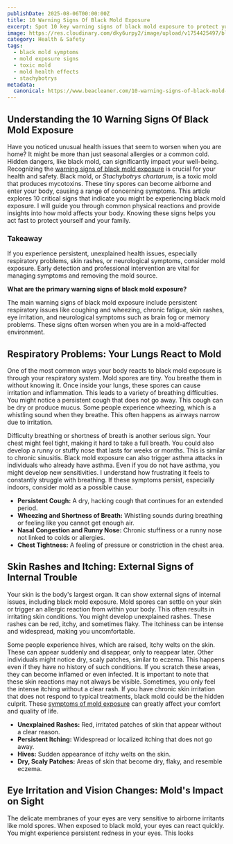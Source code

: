 ```yaml
---
publishDate: 2025-08-06T00:00:00Z
title: 10 Warning Signs Of Black Mold Exposure
excerpt: Spot 10 key warning signs of black mold exposure to protect your health. Learn common symptoms and when to seek professional help for mold-related illness.
image: https://res.cloudinary.com/dky6urpy2/image/upload/v1754425497/blog_image_1754425497_v4l9pq.webp
category: Health & Safety
tags:
  - black mold symptoms
  - mold exposure signs
  - toxic mold
  - mold health effects
  - stachybotrys
metadata:
  canonical: https://www.beacleaner.com/10-warning-signs-of-black-mold-exposure
---
```


## Understanding the 10 Warning Signs Of Black Mold Exposure

Have you noticed unusual health issues that seem to worsen when you are home? It might be more than just seasonal allergies or a common cold. Hidden dangers, like black mold, can significantly impact your well-being. Recognizing the [warning signs of black mold exposure](https://beacleaner.com/mold-warning-signs-how-to-tell-if-you-have-a-mold-problem) is crucial for your health and safety. Black mold, or *Stachybotrys chartarum*, is a toxic mold that produces mycotoxins. These tiny spores can become airborne and enter your body, causing a range of concerning symptoms. This article explores 10 critical signs that indicate you might be experiencing black mold exposure. I will guide you through common physical reactions and provide insights into how mold affects your body. Knowing these signs helps you act fast to protect yourself and your family.

### Takeaway

If you experience persistent, unexplained health issues, especially respiratory problems, skin rashes, or neurological symptoms, consider mold exposure. Early detection and professional intervention are vital for managing symptoms and removing the mold source.

**What are the primary warning signs of black mold exposure?**

The main warning signs of black mold exposure include persistent respiratory issues like coughing and wheezing, chronic fatigue, skin rashes, eye irritation, and neurological symptoms such as brain fog or memory problems. These signs often worsen when you are in a mold-affected environment.

## Respiratory Problems: Your Lungs React to Mold

One of the most common ways your body reacts to black mold exposure is through your respiratory system. Mold spores are tiny. You breathe them in without knowing it. Once inside your lungs, these spores can cause irritation and inflammation. This leads to a variety of breathing difficulties. You might notice a persistent cough that does not go away. This cough can be dry or produce mucus. Some people experience wheezing, which is a whistling sound when they breathe. This often happens as airways narrow due to irritation.

Difficulty breathing or shortness of breath is another serious sign. Your chest might feel tight, making it hard to take a full breath. You could also develop a runny or stuffy nose that lasts for weeks or months. This is similar to chronic sinusitis. Black mold exposure can also trigger asthma attacks in individuals who already have asthma. Even if you do not have asthma, you might develop new sensitivities. I understand how frustrating it feels to constantly struggle with breathing. If these symptoms persist, especially indoors, consider mold as a possible cause.

*   **Persistent Cough:** A dry, hacking cough that continues for an extended period.
*   **Wheezing and Shortness of Breath:** Whistling sounds during breathing or feeling like you cannot get enough air.
*   **Nasal Congestion and Runny Nose:** Chronic stuffiness or a runny nose not linked to colds or allergies.
*   **Chest Tightness:** A feeling of pressure or constriction in the chest area.

## Skin Rashes and Itching: External Signs of Internal Trouble

Your skin is the body's largest organ. It can show external signs of internal issues, including black mold exposure. Mold spores can settle on your skin or trigger an allergic reaction from within your body. This often results in irritating skin conditions. You might develop unexplained rashes. These rashes can be red, itchy, and sometimes flaky. The itchiness can be intense and widespread, making you uncomfortable.

Some people experience hives, which are raised, itchy welts on the skin. These can appear suddenly and disappear, only to reappear later. Other individuals might notice dry, scaly patches, similar to eczema. This happens even if they have no history of such conditions. If you scratch these areas, they can become inflamed or even infected. It is important to note that these skin reactions may not always be visible. Sometimes, you only feel the intense itching without a clear rash. If you have chronic skin irritation that does not respond to typical treatments, black mold could be the hidden culprit. These [symptoms of mold exposure](https://beacleaner.com/symptoms-of-mold-exposure-who-is-most-at-risk) can greatly affect your comfort and quality of life.

*   **Unexplained Rashes:** Red, irritated patches of skin that appear without a clear reason.
*   **Persistent Itching:** Widespread or localized itching that does not go away.
*   **Hives:** Sudden appearance of itchy welts on the skin.
*   **Dry, Scaly Patches:** Areas of skin that become dry, flaky, and resemble eczema.

## Eye Irritation and Vision Changes: Mold's Impact on Sight

The delicate membranes of your eyes are very sensitive to airborne irritants like mold spores. When exposed to black mold, your eyes can react quickly. You might experience persistent redness in your eyes. This looks